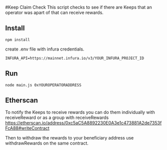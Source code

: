 #Keep Claim Check
This script checks to see if there are Keeps that an operator was apart of that can receive rewards.

## Install
`npm install`

create .env file with infura credentials.

```
INFURA_API=https://mainnet.infura.io/v3/YOUR_INFURA_PROJECT_ID
```

## Run
`node main.js 0xYOUROPERATORADDRESS`

## Etherscan
To notify the Keeps to receive rewards you can do them individually with receiveReward or as a group with receiveRewards
https://etherscan.io/address/0xc5aC5A8892230E0A3e1c473881A2de7353fFcA88#writeContract

Then to withdraw the rewards to your beneficiary address use withdrawRewards on the same contract.

